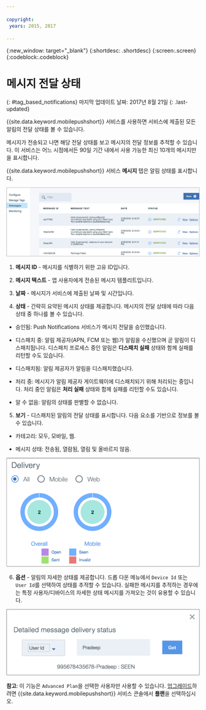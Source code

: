 ```yaml
---

copyright:
 years: 2015, 2017

---
```


{:new_window: target="_blank"}
{:shortdesc: .shortdesc}
{:screen:.screen}
{:codeblock:.codeblock}

# 메시지 전달 상태
{: #tag_based_notifications}
마지막 업데이트 날짜: 2017년 8월 21일
{: .last-updated}


{{site.data.keyword.mobilepushshort}} 서비스를 사용하면 서비스에 제출된 모든 알림의 전달 상태를 볼 수 있습니다.  

메시지가 전송되고 나면 해당 전달 상태를 보고 메시지의 전달 정보를 추적할 수 있습니다. 이 서비스는 어느 시점에서든 90일 기간 내에서 사용 가능한 최신 10개의 메시지만을 표시합니다. 

{{site.data.keyword.mobilepushshort}} 서비스 **메시지** 탭은 알림 상태를 표시합니다. 

![알림 상태](images/notification_status_new.png)

1. **메시지 ID** - 메시지를 식별하기 위한 고유 ID입니다. 

2. **메시지 텍스트** - 앱 사용자에게 전송된 메시지 템플리트입니다. 

3. **날짜** - 메시지가 서비스에 제출된 날짜 및 시간입니다. 

4. **상태** - 간략히 요약된 메시지 상태를 제공합니다. 메시지의 전달 상태에 따라 다음 상태 중 하나를 볼 수 있습니다. 

 - 승인됨: Push Notifications 서비스가 메시지 전달을 승인했습니다. 
   
 - 디스패치 중: 알림 제공자(APN, FCM 또는 웹)가 알림을 수신했으며 곧 알림이 디스패치됩니다. 디스패치 프로세스 중인 알림은 **디스패치 실패** 상태와 함께 실패를 리턴할 수도 있습니다. 
 
 - 디스패치됨: 알림 제공자가 알림을 디스패치했습니다. 
 
 - 처리 중: 메시지가 알림 제공자 게이트웨이에 디스패치되기 위해 처리되는 중입니다. 처리 중인 알림은 **처리 실패** 상태와 함께 실패를 리턴할 수도 있습니다. 
 
 - 알 수 없음: 알림의 상태를 판별할 수 없습니다. 
 
5. **보기** - 디스패치된 알림의 전달 상태를 표시합니다. 다음 요소를 기반으로 정보를 볼 수 있습니다. 

 - 카테고리: 모두, 모바일, 웹<!---and HTTP--->. 
 
 - 메시지 상태: 전송됨, 열람됨, 열림 및 올바르지 않음.  

![알림 상태](images/message_delivery_status_new.png)

6. **옵션** - 알림의 자세한 상태를 제공합니다. 드롭 다운 메뉴에서 `Device Id` 또는 `User Id`를 선택하여 상태를 추적할 수 있습니다. 실패한 메시지를 추적하는 경우에는 특정 사용자/디바이스의 자세한 상태 메시지를 가져오는 것이 유용할 수 있습니다. 

![자세한 상태](images/detailed_message_delivery.png)

**참고**: 이 기능은 `Advanced Plan`을 선택한 사용자만 사용할 수 있습니다. [업그레이드](https://console-tok02-red.cdn.s-bluemix.net/docs/account/change-plan.html#changing)하려면 {{site.data.keyword.mobilepushshort}} 서비스 콘솔에서 **플랜**을 선택하십시오. 



